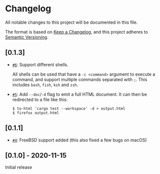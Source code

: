 # Changelog

All notable changes to this project will be documented in this file.

The format is based on [Keep a Changelog](https://keepachangelog.com/en/1.0.0/),
and this project adheres to [Semantic Versioning](https://semver.org/spec/v2.0.0.html).

## [0.1.3]

- [`#6`](https://github.com/Aloso/to-html/pull/6): Support different shells.

  All shells can be used that have a `-c <command>` argument to execute a command, and support multiple commands separated with `;`. This includes `bash`, `fish`, `ksh` and `zsh`.

- [`#5`](https://github.com/Aloso/to-html/pull/5): Add `--doc`/`-d` flag to emit a full HTML document. It can then be redirected to a file like this:

  ```shell
  $ to-html 'cargo test --workspace' -d > output.html
  $ firefox output.html
  ```

## [0.1.1]

- [`#4`](https://github.com/Aloso/to-html/pull/4): FreeBSD support added (this also fixed a few bugs on macOS)

## [0.1.0] - 2020-11-15

Initial release
